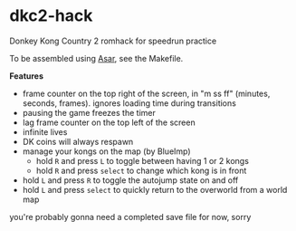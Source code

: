# dkc2-hack
Donkey Kong Country 2 romhack for speedrun practice

To be assembled using [Asar](https://github.com/RPGHacker/asar), see the Makefile.

**Features**
- frame counter on the top right of the screen, in "m ss ff" (minutes, seconds, frames). ignores loading time during transitions
- pausing the game freezes the timer
- lag frame counter on the top left of the screen
- infinite lives
- DK coins will always respawn
- manage your kongs on the map (by BlueImp)
	- hold `R` and press `L` to toggle between having 1 or 2 kongs
	- hold `R` and press `select` to change which kong is in front
- hold `L` and press `R` to toggle the autojump state on and off
- hold `L` and press `select` to quickly return to the overworld from a world map

you're probably gonna need a completed save file for now, sorry
